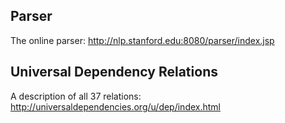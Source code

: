 ## Parser

The online parser: http://nlp.stanford.edu:8080/parser/index.jsp

## Universal Dependency Relations

A description of all 37 relations: http://universaldependencies.org/u/dep/index.html
